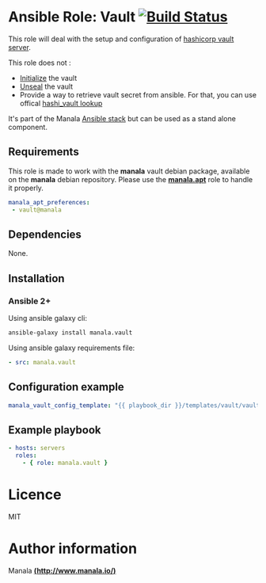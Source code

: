 # Ansible Role: Vault [![Build Status](https://travis-ci.org/manala/ansible-role-vault.svg?branch=master)](https://travis-ci.org/manala/ansible-role-vault)

This role will deal with the setup and configuration of [hashicorp vault server](https://www.vaultproject.io/).

This role does not :
- [Initialize](https://www.vaultproject.io/intro/getting-started/deploy.html#initializing-the-vault) the vault
- [Unseal](https://www.vaultproject.io/docs/concepts/seal.html#unsealing) the vault
- Provide a way to retrieve vault secret from ansible. For that, you can use offical [hashi_vault lookup](https://github.com/ansible/ansible/blob/devel/lib/ansible/plugins/lookup/hashi_vault.py)

It's part of the Manala <a href="http://www.manala.io" target="_blank">Ansible stack</a> but can be used as a stand alone component.

## Requirements

This role is made to work with the __manala__ vault debian package, available on the __manala__ debian repository. Please use the [**manala.apt**](https://galaxy.ansible.com/manala/apt/) role to handle it properly.

```yaml
manala_apt_preferences:
 - vault@manala
```

## Dependencies

None.

## Installation

### Ansible 2+

Using ansible galaxy cli:

```bash
ansible-galaxy install manala.vault
```

Using ansible galaxy requirements file:

```yaml
- src: manala.vault
```

## Configuration example

```yaml
manala_vault_config_template: "{{ playbook_dir }}/templates/vault/vault/config.hcl.j2"
```

## Example playbook

```yaml
- hosts: servers
  roles:
    - { role: manala.vault }
```

# Licence

MIT

# Author information

Manala [**(http://www.manala.io/)**](http://www.manala.io)
